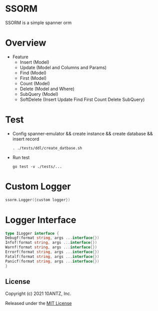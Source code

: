 SSORM
=========

SSORM is a simple spanner orm

Overview
=========

* Feature
    * Insert (Model)
    * Update (Model and Columns and Params)
    * Find (Model)
    * First (Model)
    * Count (Model)
    * Delete (Model and Where)
    * SubQuery (Model)
    * SoftDelete (Insert Update Find First Count Delete SubQuery)

Test
=========

* Config spanner-emulator && create instance && create database && insert record
    ```
    . ./tests/ddl/create_datbase.sh
    ```

* Run test
    ```
    go test -v ./tests/...
    ```

Custom Logger
=========

```go
ssorm.Logger({custom logger})
```

Logger Interface
=========

```go
type ILogger interface {
Debugf(format string, args ...interface{})
Infof(format string, args ...interface{})
Warnf(format string, args ...interface{})
Errorf(format string, args ...interface{})
Fatalf(format string, args ...interface{})
Panicf(format string, args ...interface{})
}
```

## License

Copyright (c) 2021 10ANTZ, Inc.

Released under the [MIT License](https://github.com/10antz-inc/ssorm/blob/master/LICENSE)
